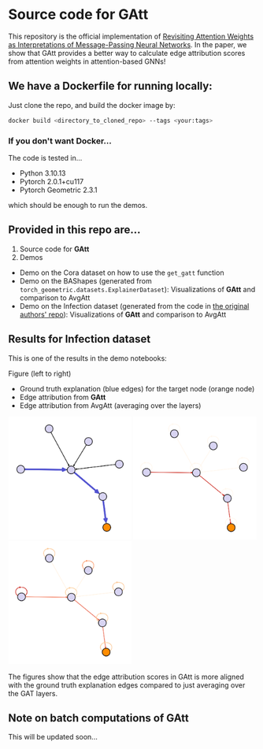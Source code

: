 # Source code for GAtt

This repository is the official implementation of [Revisiting Attention Weights as Interpretations of Message-Passing Neural Networks](https://arxiv.org/abs/2406.04612). In the paper, we show that GAtt provides a better way to calculate edge attribution scores from attention weights in attention-based GNNs!

## We have a Dockerfile for running locally:

Just clone the repo, and build the docker image by:

```bash
docker build <directory_to_cloned_repo> --tags <your:tags>
```

### If you don't want Docker...

The code is tested in...
- Python 3.10.13
- Pytorch 2.0.1+cu117
- Pytorch Geometric 2.3.1

which should be enough to run the demos.

## Provided in this repo are...
1. Source code for **GAtt**
2. Demos
- Demo on the Cora dataset on how to use the `get_gatt` function
- Demo on the BAShapes (generated from `torch_geometric.datasets.ExplainerDataset`): Visualizations of **GAtt** and comparison to AvgAtt
- Demo on the Infection dataset (generated from the code in [the original authors' repo](https://github.com/m30m/gnn-explainability)): Visualizations of **GAtt** and comparison to AvgAtt

## Results for Infection dataset

This is one of the results in the demo notebooks:

Figure (left to right)
- Ground truth explanation (blue edges) for the target node (orange node)
- Edge attribution from **GAtt**
- Edge attribution from AvgAtt (averaging over the layers)

<p float="left">
  <img src="/Figures/Infection_3L_ground_truth.png" width="250" />
  <img src="/Figures/Infection_3L_GAtt.png" width="250" /> 
  <img src="/Figures/Infection_3L_AvgAtt.png" width="250" />
</p>

The figures show that the edge attribution scores in GAtt is more aligned with the ground truth explanation edges compared to just averaging over the GAT layers.


## Note on batch computations of GAtt
This will be updated soon...
